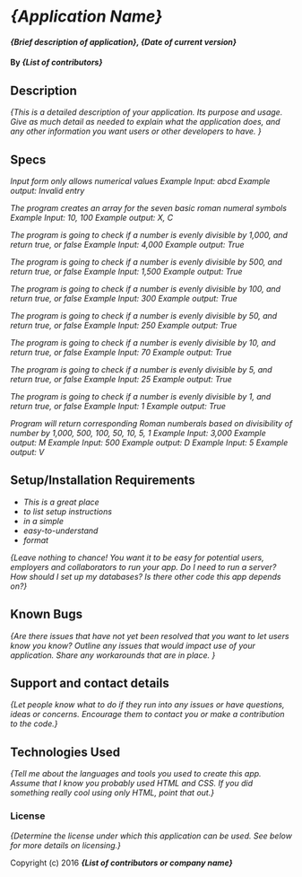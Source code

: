 # _{Application Name}_

#### _{Brief description of application}, {Date of current version}_

#### By _**{List of contributors}**_

## Description

_{This is a detailed description of your application. Its purpose and usage.  Give as much detail as needed to explain what the application does, and any other information you want users or other developers to have. }_

## Specs 

_Input form only allows numerical values_
_Example Input: abcd_
_Example output: Invalid entry_

_The program creates an array for the seven basic roman numeral symbols_
_Example Input: 10, 100_
_Example output: X, C_

_The program is going to check if a number is evenly divisible by 1,000, and return true, or false_
_Example Input: 4,000_
_Example output: True_

_The program is going to check if a number is evenly divisible by 500, and return true, or false_
_Example Input: 1,500_
_Example output: True_

_The program is going to check if a number is evenly divisible by 100, and return true, or false_
_Example Input: 300_
_Example output: True_

_The program is going to check if a number is evenly divisible by 50, and return true, or false_
_Example Input: 250_
_Example output: True_

_The program is going to check if a number is evenly divisible by 10, and return true, or false_
_Example Input: 70_
_Example output: True_

_The program is going to check if a number is evenly divisible by 5, and return true, or false_
_Example Input: 25_
_Example output: True_

_The program is going to check if a number is evenly divisible by 1, and return true, or false_
_Example Input: 1_
_Example output: True_

_Program will return corresponding Roman numberals based on divisibility of number by 1,000, 500, 100, 50, 10, 5, 1_
_Example Input: 3,000_
_Example output: M_
_Example Input: 500_
_Example output: D_
_Example Input: 5_
_Example output: V_





 
## Setup/Installation Requirements

* _This is a great place_
* _to list setup instructions_
* _in a simple_
* _easy-to-understand_
* _format_

_{Leave nothing to chance! You want it to be easy for potential users, employers and collaborators to run your app. Do I need to run a server? How should I set up my databases? Is there other code this app depends on?}_

## Known Bugs

_{Are there issues that have not yet been resolved that you want to let users know you know?  Outline any issues that would impact use of your application.  Share any workarounds that are in place. }_

## Support and contact details

_{Let people know what to do if they run into any issues or have questions, ideas or concerns.  Encourage them to contact you or make a contribution to the code.}_

## Technologies Used

_{Tell me about the languages and tools you used to create this app. Assume that I know you probably used HTML and CSS. If you did something really cool using only HTML, point that out.}_

### License

*{Determine the license under which this application can be used.  See below for more details on licensing.}*

Copyright (c) 2016 **_{List of contributors or company name}_**